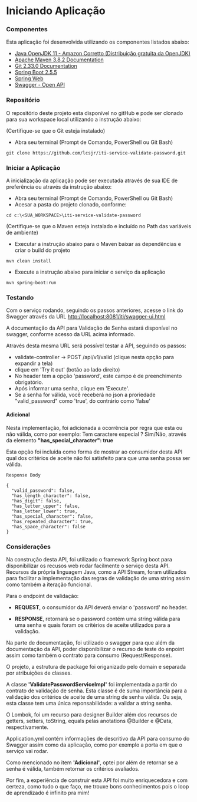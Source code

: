 # Iniciando Aplicação

### Componentes

Esta aplicação foi desenvolvida utilizando os componentes listados abaixo:

* [Java OpenJDK 11 - Amazon Corretto (Distribuição gratuita da OpenJDK)](https://docs.aws.amazon.com/corretto/latest/corretto-11-ug/what-is-corretto-11.html)
* [Apache Maven 3.8.2 Documentation](https://maven.apache.org/guides/index.html)
* [Git 2.33.0 Documentation](https://git-scm.com/doc)
* [Spring Boot 2.5.5](https://spring.io/projects/spring-boot)
* [Spring Web](https://docs.spring.io/spring-boot/docs/2.5.5/reference/htmlsingle/#boot-features-developing-web-applications)
* [Swagger - Open API](https://swagger.io/tools/open-source/getting-started/)

### Repositório

O repositório deste projeto esta disponível no gitHub e pode ser clonado para sua 
workspace local utilizando a instrução abaixo:

(Certifique-se que o Git esteja instalado)
* Abra seu terminal (Prompt de Comando, PowerShell ou Git Bash)
```
git clone https://github.com/lcsjr/iti-service-validate-password.git
```

### Iniciar a Aplicação

A inicialização da aplicação pode ser executada através de sua IDE de preferência 
ou através da instrução abaixo:

* Abra seu terminal (Prompt de Comando, PowerShell ou Git Bash)
* Acesar a pasta do projeto clonado, conforme:
````
cd c:\<SUA_WORKSPACE>\iti-service-validate-password
````
(Certifique-se que o Maven esteja instalado e incluído no Path das variáveis de ambiente)
* Executar a instrução abaixo para o Maven baixar as dependências e criar o build do projeto
````
mvn clean install
````
* Execute a instrução abaixo para iniciar o serviço da aplicação
````
mvn spring-boot:run
````

### Testando

Com o serviço rodando, seguindo os passos anteriores, acesse o link do Swagger através da URL [http://localhost:8081/iti/swagger-ui.html](http://localhost:8081/iti/swagger-ui.html)

A documentação da API para Validação de Senha estará disponível no swagger, conforme acesso da URL acima informado.

Através desta mesma URL será possível testar a API, seguindo os passos:

* validate-controller -> POST /api/v1/valid (clique nesta opção para expandir a tela)
* clique em 'Try it out' (botão ao lado direito)
* No header tem a opção 'password', este campo é de preenchimento obrigatório. 
* Após informar uma senha, clique em 'Execute'.
* Se a senha for válida, você receberá no json a proriedade "valid_password" como 'true', do contrário como 'false'

#### Adicional 

Nesta implementação, foi adicionada a ocorrência por regra que esta ou não válida, 
como por exemplo: Tem caractere especial ? Sim/Não, através da elemento **"has_special_character": true**

Esta opção foi incluída como forma de mostrar ao consumidor desta API qual dos critérios de aceite não foi satisfeito para que uma senha possa ser válida.

```
Response Body

{
  "valid_password": false, 
  "has_length_character": false,
  "has_digit": false,
  "has_letter_upper": false,
  "has_letter_lower": true,
  "has_special_character": false,
  "has_repeated_character": true,
  "has_space_character": false
}
```

### Considerações

Na construção desta API, 
foi utilizado o framework Spring boot para disponibilizar os recusos web rodar facilmente o serviço desta API. 
Recursos da própria linguagem Java, como a API Stream, foram utilizados para facilitar a implementação das regras de validação de uma string assim como também a iteração funcional.


Para o endpoint de validação:

* **REQUEST**, o consumidor da API deverá enviar o 'password' no header.

* **RESPONSE**, retornará se o password contém uma string válida para uma senha e quais foram os critérios de aceite utilizados para a validação. 


Na parte de documentação,
foi utilizado o swagger para que além da documentação da API, poder disponibilizar o recurso 
de teste do enpoint assim como também o contrato para consumo (Request/Response).

O projeto, 
a estrutura de package foi origanizado pelo domain e separada por atribuições de classes.

A classe **'ValidatePasswordServiceImpl'**
foi implementada a partir do contrato de validação de senha. 
Esta classe é de suma importância para a validação dos critérios de aceite de uma string de senha válida. 
Ou seja, esta classe tem uma única reponsabilidade: a validar a string senha.

O Lombok,
foi um recurso para designer Builder além dos recursos de getters, setters, toString, equals pelas anotations @Builder e @Data, respectivamente.

Application.yml
contém informações de descritivo da API para consumo do Swagger assim como da aplicação, como por exemplo a porta em que o serviço vai rodar.

Como mencionado no item **'Adicional'**, optei por além de retornar se a senha é válida, também retornar os critérios avaliados.

Por fim, a experiência de construir esta API foi muito enriquecedora e com certeza, como tudo o que faço, me trouxe bons conhecimentos pois o loop de aprendizado é infinito pra mim!